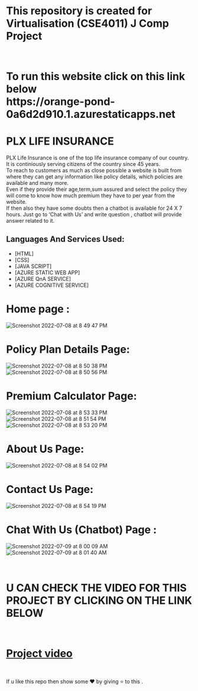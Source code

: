 # This repository is created for Virtualisation (CSE4011) J Comp Project
<br>
<h1>
To run this website  click on this link below <br>
https://orange-pond-0a6d2d910.1.azurestaticapps.net
</h1>

#  PLX LIFE INSURANCE 

PLX Life Insurance is one of the top life insurance company of our country.<br>
It is continiously serving citizens of the country since 45 years.<br>
To reach to customers as much as close possible a website is built from where they can get any information like policy details, which policies are available and many more.<br>
Even if they provide their age,term,sum assured and select the policy they will come to know how much premium they have to per year from the website.<br>
If then also they have some doubts then a chatbot is available for 24 X 7 hours. Just go to ‘Chat with Us’ and write question , chatbot will provide answer related to it.<br>

## Languages And Services Used:

 - [HTML]
 - [CSS]
 - [JAVA SCRIPT]
 - [AZURE STATIC WEB APP]
 - [AZURE QnA SERVICE]
 - [AZURE COGNITIVE SERVICE]
# Home page : 

![Screenshot 2022-07-08 at 8 49 47 PM](https://user-images.githubusercontent.com/88342385/178023460-37d4d687-7ac3-420a-b284-777c042e9276.png)

#  Policy Plan Details Page:

![Screenshot 2022-07-08 at 8 50 38 PM](https://user-images.githubusercontent.com/88342385/178023949-f4fdb1ce-6195-487d-9c78-bf752cd6ebae.png)
![Screenshot 2022-07-08 at 8 50 56 PM](https://user-images.githubusercontent.com/88342385/178024112-b6b2f8ab-2d15-464b-b639-2d5553fd1db7.png)

# Premium Calculator Page: 

![Screenshot 2022-07-08 at 8 53 33 PM](https://user-images.githubusercontent.com/88342385/178024491-240b13b2-b9bc-40e2-a752-beed404864e4.png)
![Screenshot 2022-07-08 at 8 51 54 PM](https://user-images.githubusercontent.com/88342385/178024776-0f66452f-5ed9-4e95-83a0-4868001b509a.png)
![Screenshot 2022-07-08 at 8 53 20 PM](https://user-images.githubusercontent.com/88342385/178024705-b372a378-3ffd-4a8e-a068-230b0e17f2bf.png)

#  About Us Page:
![Screenshot 2022-07-08 at 8 54 02 PM](https://user-images.githubusercontent.com/88342385/178043115-04d1fc93-8ed6-43ab-b20d-09d8b2bee109.png)

#  Contact Us Page:
![Screenshot 2022-07-08 at 8 54 19 PM](https://user-images.githubusercontent.com/88342385/178043247-21478650-82a5-4f1e-b9b9-b58575185ae6.png)

# Chat With Us (Chatbot) Page :

![Screenshot 2022-07-09 at 8 00 09 AM](https://user-images.githubusercontent.com/88342385/178088432-f9d6b709-f49f-4fca-99fa-18d9e90cecce.png)
![Screenshot 2022-07-09 at 8 01 40 AM](https://user-images.githubusercontent.com/88342385/178088435-541b1139-b0d7-4574-b549-aa4d29dfed6d.png)


<br>

# U CAN CHECK THE VIDEO FOR THIS PROJECT BY CLICKING ON THE LINK BELOW
<br>

# [Project video](https://youtu.be/djaVxMZB8g4)

<br>

If u like this repo  then  show some ❤️ by giving ⭐ to this  . 

